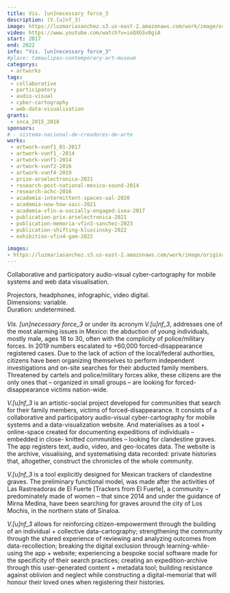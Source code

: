 ```yaml
---
title: Vis. [un]necessary force_3
description: (V.[u]nf_3)
image: https://luzmariasanchez.s3.us-east-2.amazonaws.com/work/image/original/vis3.jpg
video: https://www.youtube.com/watch?v=ioQXGSv0giA
start: 2017
end: 2022
info: "Vis. [un]necessary force_3"
#place: tamaulipas-contemporary-art-museum
categorys:
 - artworks
tags:
 - collaborative
 - participatory
 - audio-visual
 - cyber-cartography
 - web-data-visualisation
grants:
 - snca_2015_2018
sponsors:
# - sistema-nacional-de-creadores-de-arte
works:
 - artwork-vunf1_01-2017
 - artwork-vunf1_-2014
 - artwork-vunf1-2014
 - artwork-vunf2-2016
 - artwork-vunf4-2019
 - prize-arselectronica-2021
 - research-post-national-mexico-sound-2014
 - research-achc-2016
 - academia-intermittent-spaces-ual-2020
 - academia-now-how-saic-2021
 - academia-vfin-a-socially-engaged-isea-2017
 - publication-prix-arselectronica-2021
 - publication-memoria-vfin3-sanchez-2023
 - publication-shifting-kluscinsky-2022
 - exhibition-vfin4-gam-2022

images:
- https://luzmariasanchez.s3.us-east-2.amazonaws.com/work/image/original/V.[u]nf_4_GAM_Documentation_15.JPG 
---
```


Collaborative and participatory audio-visual cyber-cartography for mobile systems and web data visualisation.

Projectors, headphones, infographic, video digital.\
Dimensions: variable.\
Duration: undetermined.\
\
*Vis. [un]necessary force_3* or under its acronym *V.[u]nf_3*, addresses one of the most alarming issues in Mexico: the abduction of young individuals, mostly male, ages 18 to 30, often with the complicity of police/military forces. In 2019 numbers escalated to +60,000 forced-disappearance registered cases. Due to the lack of action of the local/federal authorities, citizens have been organizing themselves to perform independent investigations and on-site searches for their abducted family members. Threatened by cartels and police/military forces alike, these citizens are the only ones that – organized in small groups – are looking for forced-disappearance victims nation-wide.

*V.[u]nf_3* is an artistic-social project developed for communities that search for their family members, victims of forced-disappearance. It consists of a collaborative and participatory audio-visual cyber-cartography for mobile systems and a data-visualization website. And materialises as a tool + online-space created for documenting expeditions of individuals – embedded in close- knitted communities – looking for clandestine graves. The app registers text, audio, video, and geo-locates data. The website is the archive, visualising, and systematising data recorded: private histories that, altogether, construct the chronicles of the whole community.

*V.[u]nf_3* is a tool explicitly designed for Mexican trackers of clandestine graves. The preliminary functional model, was made after the activities of Las Rastreadoras de El Fuerte [Trackers from El Fuerte], a community – predominately made of women – that since 2014 and under the guidance of Mirna Medina, have been searching for graves around the city of Los Mochis, in the northern state of Sinaloa.

*V.[u]nf_3* allows for reinforcing citizen-empowerment through the building of an individual + collective data-cartography; strengthening the community through the shared experience of
reviewing and analyzing outcomes from data-recollection; breaking the digital exclusion through learning-while-using the app + website; experiencing a bespoke social software made for the specificity of their search practices; creating an expedition-archive through this user-generated content + metadata tool; building resistance against oblivion and neglect while constructing a digital-memorial that will honour their loved ones when registering their histories.
